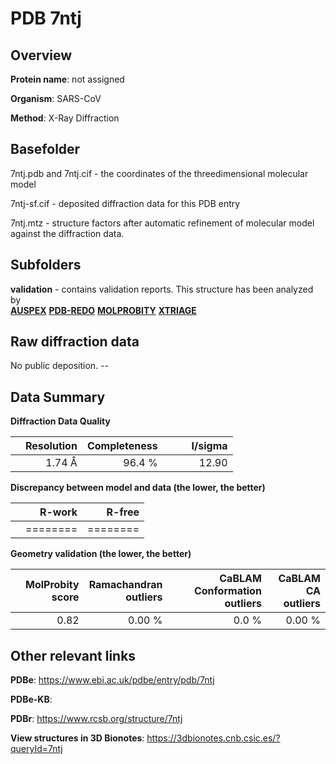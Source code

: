 # PDB 7ntj

## Overview

**Protein name**: not assigned

**Organism**: SARS-CoV

**Method**: X-Ray Diffraction



## Basefolder

7ntj.pdb and 7ntj.cif - the coordinates of the threedimensional molecular model

7ntj-sf.cif - deposited diffraction data for this PDB entry

7ntj.mtz - structure factors after automatic refinement of molecular model against the diffraction data.

## Subfolders





**validation** - contains validation reports. This structure has been analyzed by <br>[**AUSPEX**](https://github.com/thorn-lab/coronavirus_structural_task_force/tree/master/pdb/not_assigned/SARS-CoV/7ntj/validation/auspex) [**PDB-REDO**](https://github.com/thorn-lab/coronavirus_structural_task_force/tree/master/pdb/not_assigned/SARS-CoV/7ntj/validation/pdb-redo) [**MOLPROBITY**](https://github.com/thorn-lab/coronavirus_structural_task_force/tree/master/pdb/not_assigned/SARS-CoV/7ntj/validation/molprobity) [**XTRIAGE**](https://github.com/thorn-lab/coronavirus_structural_task_force/blob/master/pdb/not_assigned/SARS-CoV/7ntj/validation/Xtriage_output.log)   



## Raw diffraction data

No public deposition. --<br> 

## Data Summary
**Diffraction Data Quality**

|   | Resolution | Completeness| I/sigma |
|---|-------------:|----------------:|--------------:|
|   |1.74 Å|96.4  %|<img width=50/>12.90|

**Discrepancy between model and data (the lower, the better)**

|   | **R-work**| **R-free**   
|---|-------------:|----------------:|           
||========|========|

**Geometry validation (the lower, the better)**

|   |**MolProbity<br>score**| **Ramachandran<br>outliers** | **CaBLAM<br>Conformation outliers** | **CaBLAM<br>CA outliers** |
|---|-------------:|----------------:|----------------:|----------------:|
||  0.82|  0.00 %|0.0 %|0.00 %|

 

 



## Other relevant links 
**PDBe**:  https://www.ebi.ac.uk/pdbe/entry/pdb/7ntj

**PDBe-KB**:  
 
**PDBr**: https://www.rcsb.org/structure/7ntj 

**View structures in 3D Bionotes**: https://3dbionotes.cnb.csic.es/?queryId=7ntj

